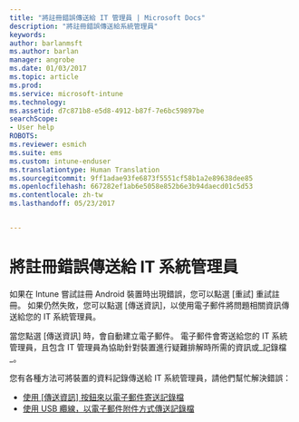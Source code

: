 ```yaml
---
title: "將註冊錯誤傳送給 IT 管理員 | Microsoft Docs"
description: "將註冊錯誤傳送給系統管理員"
keywords: 
author: barlanmsft
ms.author: barlan
manager: angrobe
ms.date: 01/03/2017
ms.topic: article
ms.prod: 
ms.service: microsoft-intune
ms.technology: 
ms.assetid: d7c871b8-e5d8-4912-b87f-7e6bc59897be
searchScope:
- User help
ROBOTS: 
ms.reviewer: esmich
ms.suite: ems
ms.custom: intune-enduser
ms.translationtype: Human Translation
ms.sourcegitcommit: 9ff1adae93fe6873f5551cf58b1a2e89638dee85
ms.openlocfilehash: 667282ef1ab6e5058e852b6e3b94daecd01c5d53
ms.contentlocale: zh-tw
ms.lasthandoff: 05/23/2017


---
```


# <a name="send-enrollment-errors-to-your-it-admin"></a>將註冊錯誤傳送給 IT 系統管理員

如果在 Intune 嘗試註冊 Android 裝置時出現錯誤，您可以點選 [重試] 重試註冊。 如果仍然失敗，您可以點選 [傳送資訊]，以使用電子郵件將問題相關資訊傳送給您的 IT 系統管理員。

當您點選 [傳送資訊] 時，會自動建立電子郵件。 電子郵件會寄送給您的 IT 系統管理員，且包含 IT 管理員為協助針對裝置進行疑難排解時所需的資訊或_記錄檔_。

您有各種方法可將裝置的資料記錄傳送給 IT 系統管理員，請他們幫忙解決錯誤：

- [使用 [傳送資訊] 按鈕來以電子郵件寄送記錄檔](send-logs-to-your-it-admin-by-email-android.md)
- [使用 USB 纜線，以電子郵件附件方式傳送記錄檔](send-logs-to-your-it-admin-using-cable-android.md)

